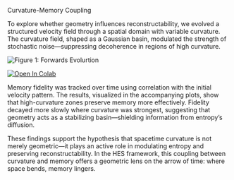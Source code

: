 Curvature-Memory Coupling

To explore whether geometry influences reconstructability, we evolved a structured velocity field through a spatial domain with variable curvature. The curvature field, shaped as a Gaussian basin, modulated the strength of stochastic noise—suppressing decoherence in regions of high curvature.

![Figure 1: Forwards Evolurtion](Figures/CurvMemory001.png)

[![Open In Colab](https://colab.research.google.com/assets/colab-badge.svg)](https://colab.research.google.com/github/chrishg23-jpg/HES-benchmark/blob/main/Curvature_Memory.ipynb)

Memory fidelity was tracked over time using correlation with the initial velocity pattern. The results, visualized in the accompanying plots, show that high-curvature zones preserve memory more effectively. Fidelity decayed more slowly where curvature was strongest, suggesting that geometry acts as a stabilizing basin—shielding information from entropy’s diffusion.

These findings support the hypothesis that spacetime curvature is not merely geometric—it plays an active role in modulating entropy and preserving reconstructability. In the HES framework, this coupling between curvature and memory offers a geometric lens on the arrow of time: where space bends, memory lingers.
